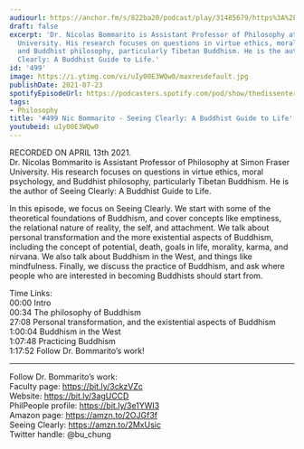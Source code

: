 ```yaml
---
audiourl: https://anchor.fm/s/822ba20/podcast/play/31485679/https%3A%2F%2Fd3ctxlq1ktw2nl.cloudfront.net%2Fstaging%2F2021-3-15%2F87e0ca86-c9a7-eafe-be30-98e0da26df3d.m4a
draft: false
excerpt: 'Dr. Nicolas Bommarito is Assistant Professor of Philosophy at Simon Fraser
  University. His research focuses on questions in virtue ethics, moral psychology,
  and Buddhist philosophy, particularly Tibetan Buddhism. He is the author of Seeing
  Clearly: A Buddhist Guide to Life.'
id: '499'
image: https://i.ytimg.com/vi/uIy00E3WQw0/maxresdefault.jpg
publishDate: 2021-07-23
spotifyEpisodeUrl: https://podcasters.spotify.com/pod/show/thedissenter/episodes/499-Nic-Bommarito---Seeing-Clearly-A-Buddhist-Guide-to-Life-euvc9f
tags:
- Philosophy
title: '#499 Nic Bommarito - Seeing Clearly: A Buddhist Guide to Life'
youtubeid: uIy00E3WQw0
---
```

<div class="timelinks">

RECORDED ON APRIL 13th 2021.  
Dr. Nicolas Bommarito is Assistant Professor of Philosophy at Simon Fraser University. His research focuses on questions in virtue ethics, moral psychology, and Buddhist philosophy, particularly Tibetan Buddhism. He is the author of Seeing Clearly: A Buddhist Guide to Life.

In this episode, we focus on Seeing Clearly. We start with some of the theoretical foundations of Buddhism, and cover concepts like emptiness, the relational nature of reality, the self, and attachment. We talk about personal transformation and the more existential aspects of Buddhism, including the concept of potential, death, goals in life, morality, karma, and nirvana. We also talk about Buddhism in the West, and things like mindfulness. Finally, we discuss the practice of Buddhism, and ask where people who are interested in becoming Buddhists should start from. 

Time Links:  
<time>00:00</time> Intro  
<time>00:34</time> The philosophy of Buddhism  
<time>27:08</time> Personal transformation, and the existential aspects of Buddhism  
<time>1:00:04</time> Buddhism in the West  
<time>1:07:48</time> Practicing Buddhism  
<time>1:17:52</time> Follow Dr. Bommarito’s work!

---

Follow Dr. Bommarito’s work:  
Faculty page: https://bit.ly/3ckzVZc  
Website: https://bit.ly/3agUCCD  
PhilPeople profile: https://bit.ly/3e1YWI3  
Amazon page: https://amzn.to/2OJGf3f  
Seeing Clearly: https://amzn.to/2MxUsic  
Twitter handle: @bu_chung
</div>

